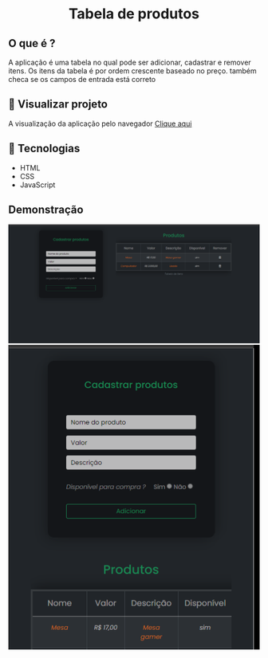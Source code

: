 <h1 align = "center">
  Tabela de produtos
</h1>

## O que é ?

 A aplicação é uma tabela no qual pode ser adicionar, cadastrar e remover itens. Os itens da tabela é por ordem crescente baseado no preço.
 também checa se os campos de entrada está correto

## :link: Visualizar projeto
A visualização da aplicação pelo navegador <a href="https://leandroncosta.github.io/product-table/" target="_blank">Clique aqui</a> 

## :rocket: Tecnologias
- HTML
- CSS
- JavaScript

## Demonstração

<img src="src/demonstracao-1.png" />
<img src="src/demonstracao-2.png" />
